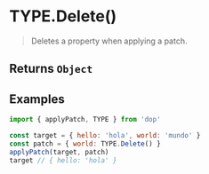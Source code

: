 # TYPE.Delete()

> Deletes a property when applying a patch.

## Returns `Object`

## Examples

```js
import { applyPatch, TYPE } from 'dop'

const target = { hello: 'hola', world: 'mundo' }
const patch = { world: TYPE.Delete() }
applyPatch(target, patch)
target // { hello: 'hola' }
```
